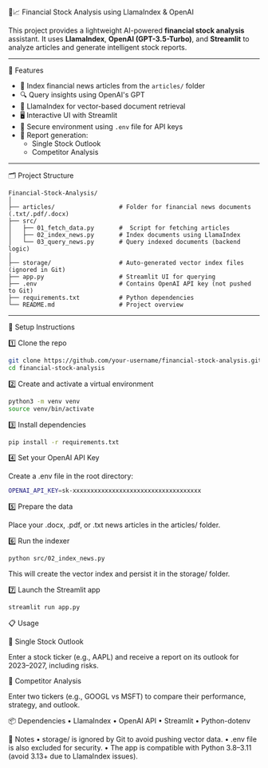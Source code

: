 🧠📈 Financial Stock Analysis using LlamaIndex & OpenAI

This project provides a lightweight AI-powered **financial stock analysis** assistant. It uses **LlamaIndex**, **OpenAI (GPT-3.5-Turbo)**, and **Streamlit** to analyze articles and generate intelligent stock reports.

---

🚀 Features

- 📄 Index financial news articles from the `articles/` folder
- 🔍 Query insights using OpenAI's GPT
- 🧠 LlamaIndex for vector-based document retrieval
- 🖥️ Interactive UI with Streamlit
- 🔐 Secure environment using `.env` file for API keys
- 🧾 Report generation:
  - Single Stock Outlook
  - Competitor Analysis

---

🗂️ Project Structure
```plaintext
Financial-Stock-Analysis/
│
├── articles/                  # Folder for financial news documents (.txt/.pdf/.docx)
├── src/
│   ├── 01_fetch_data.py       #  Script for fetching articles 
│   ├── 02_index_news.py       # Index documents using LlamaIndex
│   └── 03_query_news.py       # Query indexed documents (backend logic)
│
├── storage/                   # Auto-generated vector index files (ignored in Git)
├── app.py                     # Streamlit UI for querying
├── .env                       # Contains OpenAI API key (not pushed to Git)
├── requirements.txt           # Python dependencies
└── README.md                  # Project overview
```


---

🧪 Setup Instructions

1️⃣ Clone the repo

```bash
git clone https://github.com/your-username/financial-stock-analysis.git
cd financial-stock-analysis
```

2️⃣ Create and activate a virtual environment
```bash
python3 -m venv venv
source venv/bin/activate
```

3️⃣ Install dependencies
```bash
pip install -r requirements.txt
```

4️⃣ Set your OpenAI API Key

Create a .env file in the root directory:
```bash
OPENAI_API_KEY=sk-xxxxxxxxxxxxxxxxxxxxxxxxxxxxxxxxxxxx
```
5️⃣ Prepare the data

Place your .docx, .pdf, or .txt news articles in the articles/ folder.

6️⃣ Run the indexer
```bash
python src/02_index_news.py
```
This will create the vector index and persist it in the storage/ folder.

7️⃣ Launch the Streamlit app
```bash
streamlit run app.py
```

📋 Usage

📌 Single Stock Outlook

Enter a stock ticker (e.g., AAPL) and receive a report on its outlook for 2023–2027, including risks.

📌 Competitor Analysis

Enter two tickers (e.g., GOOGL vs MSFT) to compare their performance, strategy, and outlook.


📦 Dependencies
	•	LlamaIndex
	•	OpenAI API
	•	Streamlit
	•	Python-dotenv

📎 Notes
	•	storage/ is ignored by Git to avoid pushing vector data.
	•	.env file is also excluded for security.
	•	The app is compatible with Python 3.8–3.11 (avoid 3.13+ due to LlamaIndex issues).


